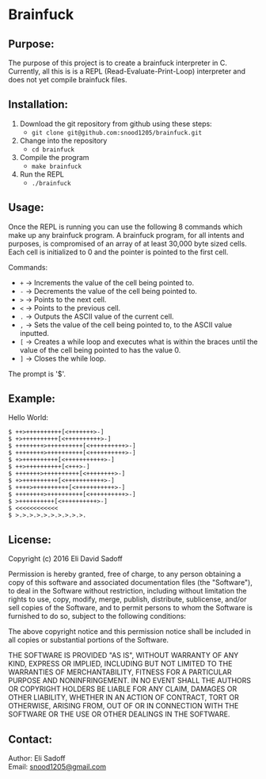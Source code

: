 Brainfuck
=============================

Purpose:
-----------------------------
The purpose of this project is to create a brainfuck interpreter in C.
Currently, all this is is a REPL (Read-Evaluate-Print-Loop) interpreter
and does not yet compile brainfuck files.

Installation:
-----------------------------
1. Download the git repository from github using these steps:
    * `git clone git@github.com:snood1205/brainfuck.git`
2. Change into the repository
    * `cd brainfuck`
3. Compile the program
    * `make brainfuck`
4. Run the REPL
    * `./brainfuck`

Usage:
-----------------------------
Once the REPL is running you can use the following 8 commands which make up
any brainfuck program. A brainfuck program, for all intents and purposes,
is compromised of an array of at least 30,000 byte sized cells. Each cell
is initialized to 0 and the pointer is pointed to the first cell.

Commands:
* `+` &rarr; Increments the value of the cell being pointed to.
* `-` &rarr; Decrements the value of the cell being pointed to.
* `>` &rarr; Points to the next cell.
* `<` &rarr; Points to the previous cell.
* `.` &rarr; Outputs the ASCII value of the current cell.
* `,` &rarr; Sets the value of the cell being pointed to, to the ASCII
value inputted.
* `[` &rarr; Creates a while loop and executes what is within the braces
until the value of the cell being pointed to has the value 0.
* `]` &rarr; Closes the while loop.

The prompt is '$'.

Example:
-----------------------------
Hello World:
```brainfuck
$ ++>++++++++++[<+++++++>-]
$ +>++++++++++[<++++++++++>-]
$ ++++++++>++++++++++[<++++++++++>-]
$ ++++++++>++++++++++[<++++++++++>-]
$ +>++++++++++[<+++++++++++>-]
$ ++>++++++++++[<+++>-]
$ +++++++>++++++++++[<++++++++>-]
$ +>++++++++++[<+++++++++++>-]
$ ++++>++++++++++[<+++++++++++>-]
$ ++++++++>++++++++++[<++++++++++>-]
$ >++++++++++[<++++++++++>-]
$ <<<<<<<<<<<<
$ >.>.>.>.>.>.>.>.>.>.
```
License:
-----------------------------
Copyright (c) 2016 Eli David Sadoff

Permission is hereby granted, free of charge, to any person obtaining a
copy of this software and associated documentation files (the "Software"),
to deal in the Software without restriction, including without limitation
the rights to use, copy, modify, merge, publish, distribute, sublicense,
and/or sell copies of the Software, and to permit persons to whom the Software
is furnished to do so, subject to the following conditions:

The above copyright notice and this permission notice shall be included in all
copies or substantial portions of the Software.

THE SOFTWARE IS PROVIDED "AS IS", WITHOUT WARRANTY OF ANY KIND, EXPRESS OR
IMPLIED, INCLUDING BUT NOT LIMITED TO THE WARRANTIES OF MERCHANTABILITY,
FITNESS FOR A PARTICULAR PURPOSE AND NONINFRINGEMENT. IN NO EVENT SHALL THE
AUTHORS OR COPYRIGHT HOLDERS BE LIABLE FOR ANY CLAIM, DAMAGES OR OTHER
LIABILITY, WHETHER IN AN ACTION OF CONTRACT, TORT OR OTHERWISE, ARISING FROM,
OUT OF OR IN CONNECTION WITH THE SOFTWARE OR THE USE OR OTHER DEALINGS IN THE
SOFTWARE.

Contact:
-----------------------------
Author: Eli Sadoff </br>
Email: snood1205@gmail.com
